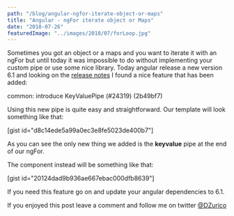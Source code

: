 ```yaml
---
path: "/blog/angular-ngfor-iterate-object-or-maps"
title: "Angular - ngFor iterate object or Maps"
date: "2018-07-26"
featuredImage: "../images/2018/07/forLoop.jpg"
---
```


Sometimes you got an object or a maps and you want to iterate it with an ngFor but until today it was impossible to do without implementing your custom pipe or use some nice library. Today angular release a new version 6.1 and looking on the [release notes](https://github.com/angular/angular/blob/master/CHANGELOG.md) I found a nice feature that has been added:

common: introduce KeyValuePipe (#24319) (2b49bf7)

Using this new pipe is quite easy and straightforward. Our template will look something like that:

\[gist id="d8c14ede5a99a0ec3e8fe5023de400b7"\]

As you can see the only new thing we added is the **keyvalue** pipe at the end of our ngFor.

The component instead will be something like that:

\[gist id="20124dad9b936ae667ebac000dfb8639"\]

If you need this feature go on and update your angular dependencies to 6.1.

If you enjoyed this post leave a comment and follow me on twitter [@DZurico](https://twitter.com/DZurico?lang=en)
